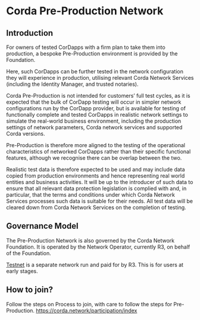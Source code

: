 # Corda Pre-Production Network

## Introduction

For owners of tested CorDapps with a firm plan to take them into production, a bespoke Pre-Production environment is provided by the Foundation. 

Here, such CorDapps can be further tested in the network configuration they will experience in production, utilising relevant Corda Network Services (including the Identity Manager, and trusted notaries).

Corda Pre-Production is not intended for customers’ full test cycles, as it is expected that the bulk of CorDapp testing will occur in simpler network configurations run by the CorDapp provider, but is available for testing of functionally complete and tested CorDapps in realistic network settings to simulate the real-world business environment, including the production settings of network parameters, Corda network services and supported Corda versions.

Pre-Production is therefore more aligned to the testing of the operational characteristics of networked CorDapps rather than their specific functional features, although we recognise there can be overlap between the two. 

Realistic test data is therefore expected to be used and may include data copied from production environments and hence representing real world entities and business activities. It will be up to the introducer of such data to ensure that all relevant data protection legislation is complied with and, in particular, that the terms and conditions under which Corda Network Services processes such data is suitable for their needs. All test data will be cleared down from Corda Network Services on the completion of testing.

## Governance Model

The Pre-Production Network is also governed by the Corda Network Foundation. It is operated by the Network Operator, currently R3, on behalf of the Foundation. 

[Testnet](https://testnet.corda.network/) is a separate network run and paid for by R3. This is for users at early stages.

## How to join?

Follow the steps on Process to join, with care to follow the steps for Pre-Production. https://corda.network/participation/index
